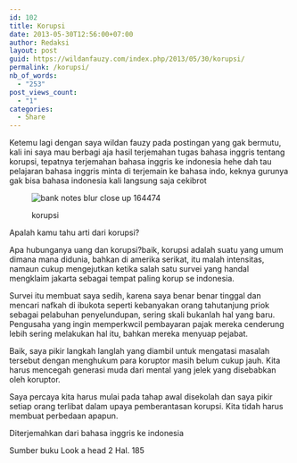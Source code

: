 ```yaml
---
id: 102
title: Korupsi
date: 2013-05-30T12:56:00+07:00
author: Redaksi
layout: post
guid: https://wildanfauzy.com/index.php/2013/05/30/korupsi/
permalink: /korupsi/
nb_of_words:
  - "253"
post_views_count:
  - "1"
categories:
  - Share
---
```

Ketemu lagi dengan saya wildan fauzy pada postingan yang gak bermutu, kali ini saya mau berbagi aja hasil terjemahan tugas bahasa inggris tentang korupsi, tepatnya terjemahan bahasa inggris ke indonesia hehe dah tau pelajaran bahasa inggris minta di terjemain ke bahasa indo, keknya gurunya gak bisa bahasa indonesia kali langsung saja cekibrot<figure class="wp-block-image size-large">

<img src="https://i1.wp.com/wildanfauzy.com/wp-content/uploads/2019/05/0b89e-bank-notes-blur-close-up-164474.jpg?w=768&#038;ssl=1" alt="bank notes blur close up 164474" class="wp-image-132" data-recalc-dims="1" /> <figcaption>korupsi </figcaption></figure> 

Apalah kamu tahu arti dari korupsi?

Apa hubunganya uang dan korupsi?baik, korupsi adalah suatu yang umum dimana mana didunia, bahkan di amerika serikat, itu malah intensitas, namaun cukup mengejutkan ketika salah satu survei yang handal mengklaim jakarta sebagai tempat paling korup se indonesia.

Survei itu membuat saya sedih, karena saya benar benar tinggal dan mencari nafkah di ibukota seperti kebanyakan orang tahutanjung priok sebagai pelabuhan penyelundupan, sering skali bukanlah hal yang baru. Pengusaha yang ingin memperkwcil pembayaran pajak mereka cenderung lebih sering melakukan hal itu, bahkan mereka menyuap pejabat.

Baik, saya pikir langkah langlah yang diambil untuk mengatasi masalah tersebut dengan menghukum para koruptor masih belum cukup jauh. Kita harus mencegah generasi muda dari mental yang jelek yang disebabkan oleh koruptor.

Saya percaya kita harus mulai pada tahap awal disekolah dan saya pikir setiap orang terlibat dalam upaya pemberantasan korupsi. Kita tidah harus membuat perbedaan apapun.

Diterjemahkan dari bahasa inggris ke indonesia

Sumber buku Look a head 2 Hal. 185